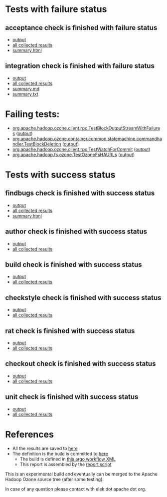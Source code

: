 # Tests with failure status

## acceptance check is finished with failure status

   * [output](https://raw.githubusercontent.com/elek/ozone-ci-q4/master/pr/pr-hdds-2162-pj84x/acceptance/output.log)
   * [all collected results](https://github.com/elek/ozone-ci-q4/tree/master/pr/pr-hdds-2162-pj84x/acceptance)
   * [summary.html](https://elek.github.io/ozone-ci-q4/pr/pr-hdds-2162-pj84x/acceptance/summary.html)


## integration check is finished with failure status

   * [output](https://raw.githubusercontent.com/elek/ozone-ci-q4/master/pr/pr-hdds-2162-pj84x/integration/output.log)
   * [all collected results](https://github.com/elek/ozone-ci-q4/tree/master/pr/pr-hdds-2162-pj84x/integration)
   * [summary.md](https://github.com/elek/ozone-ci-q4/tree/master/pr/pr-hdds-2162-pj84x/integration/summary.md)
   * [summary.txt](https://github.com/elek/ozone-ci-q4/tree/master/pr/pr-hdds-2162-pj84x/integration/summary.txt)

# Failing tests: 

 * [org.apache.hadoop.ozone.client.rpc.TestBlockOutputStreamWithFailures](hadoop-ozone/integration-test/org.apache.hadoop.ozone.client.rpc.TestBlockOutputStreamWithFailures.txt) ([output](hadoop-ozone/integration-test/org.apache.hadoop.ozone.client.rpc.TestBlockOutputStreamWithFailures-output.txt))
 * [org.apache.hadoop.ozone.container.common.statemachine.commandhandler.TestBlockDeletion](hadoop-ozone/integration-test/org.apache.hadoop.ozone.container.common.statemachine.commandhandler.TestBlockDeletion.txt) ([output](hadoop-ozone/integration-test/org.apache.hadoop.ozone.container.common.statemachine.commandhandler.TestBlockDeletion-output.txt))
 * [org.apache.hadoop.ozone.client.rpc.TestWatchForCommit](hadoop-ozone/integration-test/org.apache.hadoop.ozone.client.rpc.TestWatchForCommit.txt) ([output](hadoop-ozone/integration-test/org.apache.hadoop.ozone.client.rpc.TestWatchForCommit-output.txt))
 * [org.apache.hadoop.fs.ozone.TestOzoneFsHAURLs](hadoop-ozone/ozonefs/org.apache.hadoop.fs.ozone.TestOzoneFsHAURLs.txt) ([output](hadoop-ozone/ozonefs/org.apache.hadoop.fs.ozone.TestOzoneFsHAURLs-output.txt))


# Tests with success status

## findbugs check is finished with success status

   * [output](https://raw.githubusercontent.com/elek/ozone-ci-q4/master/pr/pr-hdds-2162-pj84x/findbugs/output.log)
   * [all collected results](https://github.com/elek/ozone-ci-q4/tree/master/pr/pr-hdds-2162-pj84x/findbugs)
   * [summary.html](https://elek.github.io/ozone-ci-q4/pr/pr-hdds-2162-pj84x/findbugs/summary.html)


## author check is finished with success status

   * [output](https://raw.githubusercontent.com/elek/ozone-ci-q4/master/pr/pr-hdds-2162-pj84x/author/output.log)
   * [all collected results](https://github.com/elek/ozone-ci-q4/tree/master/pr/pr-hdds-2162-pj84x/author)


## build check is finished with success status

   * [output](https://raw.githubusercontent.com/elek/ozone-ci-q4/master/pr/pr-hdds-2162-pj84x/build/output.log)
   * [all collected results](https://github.com/elek/ozone-ci-q4/tree/master/pr/pr-hdds-2162-pj84x/build)


## checkstyle check is finished with success status

   * [output](https://raw.githubusercontent.com/elek/ozone-ci-q4/master/pr/pr-hdds-2162-pj84x/checkstyle/output.log)
   * [all collected results](https://github.com/elek/ozone-ci-q4/tree/master/pr/pr-hdds-2162-pj84x/checkstyle)


## rat check is finished with success status

   * [output](https://raw.githubusercontent.com/elek/ozone-ci-q4/master/pr/pr-hdds-2162-pj84x/rat/output.log)
   * [all collected results](https://github.com/elek/ozone-ci-q4/tree/master/pr/pr-hdds-2162-pj84x/rat)


## checkout check is finished with success status

   * [output](https://raw.githubusercontent.com/elek/ozone-ci-q4/master/pr/pr-hdds-2162-pj84x/checkout/output.log)
   * [all collected results](https://github.com/elek/ozone-ci-q4/tree/master/pr/pr-hdds-2162-pj84x/checkout)


## unit check is finished with success status

   * [output](https://raw.githubusercontent.com/elek/ozone-ci-q4/master/pr/pr-hdds-2162-pj84x/unit/output.log)
   * [all collected results](https://github.com/elek/ozone-ci-q4/tree/master/pr/pr-hdds-2162-pj84x/unit)




# References

 * All the results are saved to [here](https://github.com/elek/ozone-ci-q4/tree/master/pr/pr-hdds-2162-pj84x/)
 * The definition is the build is committed to [here](https://github.com/elek/argo-ozone)
    * The build is defined in [this argo workflow XML](https://github.com/elek/argo-ozone/blob/master/ozone-build.yaml)
    * This report is assembled by the [report script](https://github.com/elek/argo-ozone/blob/master/scripts/report.sh)

This is an experimental build and eventually can be merged to the Apache Hadoop Ozone source tree (after some testing).

In case of any question please contact with elek dot apache dot org.

